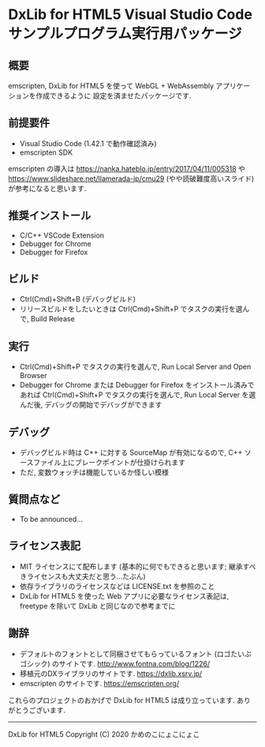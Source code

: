 # DxLib for HTML5  Visual Studio Codeサンプルプログラム実行用パッケージ

## 概要

emscripten, DxLib for HTML5 を使って WebGL + WebAssembly アプリケーションを作成できるように
設定を済ませたパッケージです.

## 前提要件

- Visual Studio Code (1.42.1 で動作確認済み)
- emscripten SDK

emscripten の導入は <https://nanka.hateblo.jp/entry/2017/04/11/005318> や
<https://www.slideshare.net/llamerada-jp/cmu29> (やや読破難度高いスライド) が参考になると思います.

## 推奨インストール

- C/C++ VSCode Extension
- Debugger for Chrome
- Debugger for Firefox

## ビルド

- Ctrl(Cmd)+Shift+B (デバッグビルド)
- リリースビルドをしたいときは Ctrl(Cmd)+Shift+P でタスクの実行を選んで, Build Release

## 実行

- Ctrl(Cmd)+Shift+P でタスクの実行を選んで, Run Local Server and Open Browser
- Debugger for Chrome または Debugger for Firefox をインストール済みであれば Ctrl(Cmd)+Shift+P でタスクの実行を選んで, Run Local Server を選んだ後, デバッグの開始でデバッグができます

## デバッグ

- デバッグビルド時は C++ に対する SourceMap が有効になるので, C++ ソースファイル上にブレークポイントが仕掛けられます
- ただ, 変数ウォッチは機能しているか怪しい模様

## 質問点など

- To be announced...

## ライセンス表記

- MIT ライセンスにて配布します (基本的に何でもできると思います; 継承すべきライセンスも大丈夫だと思う...たぶん)
- 依存ライブラリのライセンスなどは LICENSE.txt を参照のこと
- DxLib for HTML5 を使った Web アプリに必要なライセンス表記は, freetype を除いて DxLib と同じなので参考までに

## 謝辞

- デフォルトのフォントとして同梱させてもらっているフォント (ロゴたいぷゴシック) のサイトです. <http://www.fontna.com/blog/1226/>
- 移植元のDXライブラリのサイトです. <https://dxlib.xsrv.jp/>
- emscripten のサイトです. <https://emscripten.org/>

これらのプロジェクトのおかげで DxLib for HTML5 は成り立っています. ありがとうございます.

- - -

DxLib for HTML5  Copyright (C) 2020 かめのこにょこにょこ
